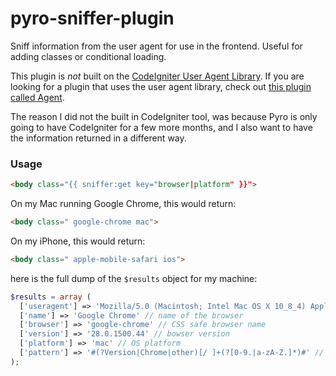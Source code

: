 pyro-sniffer-plugin
===================

Sniff information from the user agent for use in the frontend. Useful for adding classes or conditional loading.

This plugin is *not* built on the [CodeIgniter User Agent Library](http://ellislab.com/codeigniter/user-guide/libraries/user_agent.html). If you are looking for a plugin that uses the user agent library, check out [this plugin called Agent](https://www.pyrocms.com/store/details/agent_plugin).

The reason I did not the built in CodeIgniter tool, was because Pyro is only going to have CodeIgniter for a few more months, and I also want to have the information returned in a different way.

### Usage

```html
<body class="{{ sniffer:get key="browser|platform" }}">
```

On my Mac running Google Chrome, this would return:

```html
<body class=" google-chrome mac">
```

On my iPhone, this would return:

```html
<body class=" apple-mobile-safari ios">
```
here is the full dump of the `$results` object for my machine:

```php
$results = array (
  ['useragent'] => 'Mozilla/5.0 (Macintosh; Intel Mac OS X 10_8_4) AppleWebKit/537.36 (KHTML, like Gecko) Chrome/28.0.1500.44 Safari/537.36' // full ua string
  ['name'] => 'Google Chrome' // name of the browser
  ['browser'] => 'google-chrome' // CSS safe browser name
  ['version'] => '28.0.1500.44' // bowser version
  ['platform'] => 'mac' // OS platform
  ['pattern'] => '#(?Version|Chrome|other)[/ ]+(?[0-9.|a-zA-Z.]*)#' // match pattern
);
```





